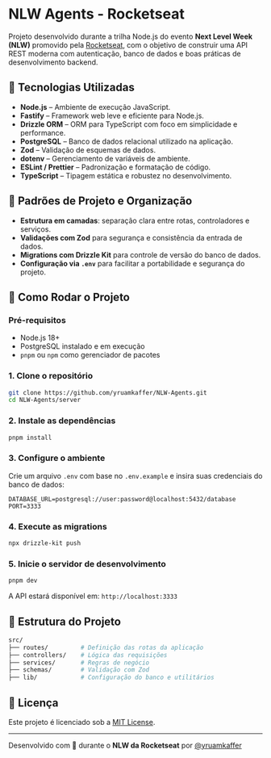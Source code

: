 # NLW Agents - Rocketseat

Projeto desenvolvido durante a trilha Node.js do evento **Next Level Week (NLW)** promovido pela [Rocketseat](https://www.rocketseat.com.br/), com o objetivo de construir uma API REST moderna com autenticação, banco de dados e boas práticas de desenvolvimento backend.

## 🧠 Tecnologias Utilizadas

- **Node.js** – Ambiente de execução JavaScript.
- **Fastify** – Framework web leve e eficiente para Node.js.
- **Drizzle ORM** – ORM para TypeScript com foco em simplicidade e performance.
- **PostgreSQL** – Banco de dados relacional utilizado na aplicação.
- **Zod** – Validação de esquemas de dados.
- **dotenv** – Gerenciamento de variáveis de ambiente.
- **ESLint / Prettier** – Padronização e formatação de código.
- **TypeScript** – Tipagem estática e robustez no desenvolvimento.

## 🧩 Padrões de Projeto e Organização

- **Estrutura em camadas**: separação clara entre rotas, controladores e serviços.
- **Validações com Zod** para segurança e consistência da entrada de dados.
- **Migrations com Drizzle Kit** para controle de versão do banco de dados.
- **Configuração via `.env`** para facilitar a portabilidade e segurança do projeto.

## 🚀 Como Rodar o Projeto

### Pré-requisitos

- Node.js 18+
- PostgreSQL instalado e em execução
- `pnpm` ou `npm` como gerenciador de pacotes

### 1. Clone o repositório

```bash
git clone https://github.com/yruamkaffer/NLW-Agents.git
cd NLW-Agents/server
```

### 2. Instale as dependências

```bash
pnpm install
```

### 3. Configure o ambiente

Crie um arquivo `.env` com base no `.env.example` e insira suas credenciais do banco de dados:

```env
DATABASE_URL=postgresql://user:password@localhost:5432/database
PORT=3333
```

### 4. Execute as migrations

```bash
npx drizzle-kit push
```

### 5. Inicie o servidor de desenvolvimento

```bash
pnpm dev
```

A API estará disponível em: `http://localhost:3333`

## 📁 Estrutura do Projeto

```bash
src/
├── routes/         # Definição das rotas da aplicação
├── controllers/    # Lógica das requisições
├── services/       # Regras de negócio
├── schemas/        # Validação com Zod
├── lib/            # Configuração do banco e utilitários
```

## 📄 Licença

Este projeto é licenciado sob a [MIT License](LICENSE).

---

Desenvolvido com 💜 durante o **NLW da Rocketseat** por [@yruamkaffer](https://github.com/yruamkaffer)
